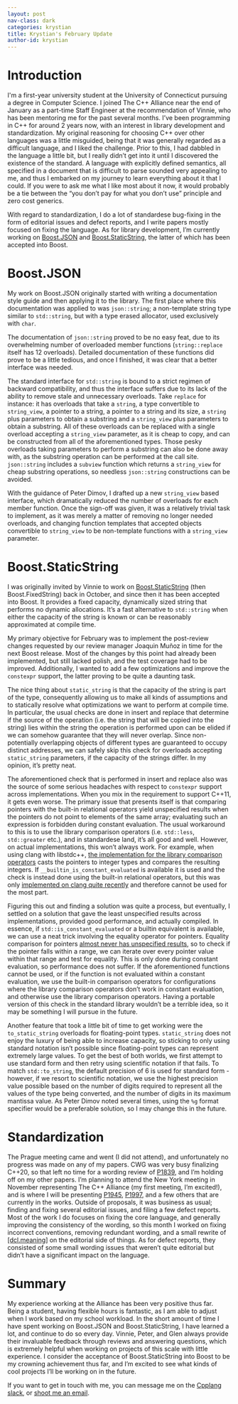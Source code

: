 ```yaml
---
layout: post
nav-class: dark
categories: krystian
title: Krystian's February Update
author-id: krystian
---
```



# Introduction



I'm a first-year university student at the University of Connecticut pursuing a degree in Computer Science. I joined The C++ Alliance near the end of January as a part-time Staff Engineer at the recommendation of Vinnie, who has been mentoring me for the past several months. I’ve been programming in C++ for around 2 years now, with an interest in library development and standardization. My original reasoning for choosing C++ over other languages was a little misguided, being that it was generally regarded as a difficult language, and I liked the challenge. Prior to this, I had dabbled in the language a little bit, but I really didn’t get into it until I discovered the existence of the standard. A language with explicitly defined semantics, all specified in a document that is difficult to parse sounded very appealing to me, and thus I embarked on my journey to learn everything about it that I could. If you were to ask me what I like most about it now, it would probably be a tie between the “you don’t pay for what you don’t use” principle and zero cost generics.



With regard to standardization, I do a lot of standardese bug-fixing in the form of editorial issues and defect reports, and I write papers mostly focused on fixing the language. As for library development, I’m currently working on [Boost.JSON](https://github.com/vinniefalco/json) and [Boost.StaticString](https://github.com/boostorg/static_string), the latter of which has been accepted into Boost.



# Boost.JSON



My work on Boost.JSON originally started with writing a documentation style guide and then applying it to the library. The first place where this documentation was applied to was `json::string`; a non-template string type similar to `std::string`, but with a type erased allocator, used exclusively with `char`.



The documentation of `json::string` proved to be no easy feat, due to its overwhelming number of overloaded member functions (`string::replace` itself has 12 overloads). Detailed documentation of these functions did prove to be a little tedious, and once I finished, it was clear that a better interface was needed.



The standard interface for `std::string` is bound to a strict regimen of backward compatibility, and thus the interface suffers due to its lack of the ability to remove stale and unnecessary overloads. Take `replace` for instance: it has overloads that take a `string`, a type convertible to `string_view`, a pointer to a string, a pointer to a string and its size, a `string` plus parameters to obtain a substring and a `string_view` plus parameters to obtain a substring. All of these overloads can be replaced with a single overload accepting a `string_view` parameter, as it is cheap to copy, and can be constructed from all of the aforementioned types. Those pesky overloads taking parameters to perform a substring can also be done away with, as the substring operation can be performed at the call site. `json::string` includes a `subview` function which returns a `string_view` for cheap substring operations, so needless `json::string` constructions can be avoided.



With the guidance of Peter Dimov, I drafted up a new `string_view` based interface, which dramatically reduced the number of overloads for each member function. Once the sign-off was given, it was a relatively trivial task to implement, as it was merely a matter of removing no longer needed overloads, and changing function templates that accepted objects convertible to `string_view` to be non-template functions with a `string_view` parameter.




# Boost.StaticString



I was originally invited by Vinnie to work on [Boost.StaticString](https://github.com/boostorg/static_string) (then Boost.FixedString) back in October, and since then it has been accepted into Boost. It provides a fixed capacity, dynamically sized string that performs no dynamic allocations. It’s a fast alternative to `std::string` when either the capacity of the string is known or can be reasonably approximated at compile time.



My primary objective for February was to implement the post-review changes requested by our review manager Joaquin Muñoz in time for the next Boost release. Most of the changes by this point had already been implemented, but still lacked polish, and the test coverage had to be improved. Additionally, I wanted to add a few optimizations and improve the `constexpr` support, the latter proving to be quite a daunting task.



The nice thing about `static_string` is that the capacity of the string is part of the type, consequently allowing us to make all kinds of assumptions and to statically resolve what optimizations we want to perform at compile time. In particular, the usual checks are done in insert and replace that determine if the source of the operation (i.e. the string that will be copied into the string) lies within the string the operation is performed upon can be elided if we can somehow guarantee that they will never overlap. Since non-potentially overlapping objects of different types are guaranteed to occupy distinct addresses, we can safely skip this check for overloads accepting `static_string` parameters, if the capacity of the strings differ. In my opinion, it’s pretty neat.



The aforementioned check that is performed in insert and replace also was the source of some serious headaches with respect to `constexpr` support across implementations. When you mix in the requirement to support C++11, it gets even worse. The primary issue that presents itself is that comparing pointers with the built-in relational operators yield unspecified results when the pointers do not point to elements of the same array; evaluating such an expression is forbidden during constant evaluation. The usual workaround to this is to use the library comparison operators (i.e. `std::less`, `std::greater` etc.), and in standardese land, it’s all good and well. However, on actual implementations, this won’t always work. For example, when using clang with libstdc++, [the implementation for the library comparison operators](https://github.com/gcc-mirror/gcc/blob/master/libstdc++-v3/include/bits/stl_function.h#L443) casts the pointers to integer types and compares the resulting integers. If `__builtin_is_constant_evaluated` is available it is used and the check is instead done using the built-in relational operators, but this was only [implemented on clang quite recently](https://reviews.llvm.org/D55500) and therefore cannot be used for the most part.



Figuring this out and finding a solution was quite a process, but eventually, I settled on a solution that gave the least unspecified results across implementations, provided good performance, and actually compiled. In essence, if `std::is_constant_evaluated` or a builtin equivalent is available, we can use a neat trick involving the equality operator for pointers. Equality comparison for pointers [almost never has unspecified results](http://eel.is/c++draft/expr.eq#3), so to check if the pointer falls within a range, we can iterate over every pointer value within that range and test for equality. This is only done during constant evaluation, so performance does not suffer. If the aforementioned functions cannot be used, or if the function is not evaluated within a constant evaluation, we use the built-in comparison operators for configurations where the library comparison operators don’t work in constant evaluation, and otherwise use the library comparison operators. Having a portable version of this check in the standard library wouldn’t be a terrible idea, so it may be something I will pursue in the future.



Another feature that took a little bit of time to get working were the `to_static_string` overloads for floating-point types. `static_string` does not enjoy the luxury of being able to increase capacity, so sticking to only using standard notation isn’t possible since floating-point types can represent extremely large values. To get the best of both worlds, we first attempt to use standard form and then retry using scientific notation if that fails. To match `std::to_string`, the default precision of 6 is used for standard form - however, if we resort to scientific notation, we use the highest precision value possible based on the number of digits required to represent all the values of the type being converted, and the number of digits in its maximum mantissa value. As Peter Dimov noted several times, using the `%g` format specifier would be a preferable solution, so I may change this in the future.



# Standardization



The Prague meeting came and went (I did not attend), and unfortunately no progress was made on any of my papers. CWG was very busy finalizing C++20, so that left no time for a wording review of [P1839](http://wg21.link/p1839), and I’m holding off on my other papers. I’m planning to attend the New York meeting in November representing The C++ Alliance (my first meeting, I’m excited!), and is where I will be presenting [P1945](http://wg21.link/p1945), [P1997](http://wg21.link/p1997), and a few others that are currently in the works. Outside of proposals, it was business as usual; finding and fixing several editorial issues, and filing a few defect reports. Most of the work I do focuses on fixing the core language, and generally improving the consistency of the wording, so this month I worked on fixing incorrect conventions, removing redundant wording, and a small rewrite of [[dcl.meaning]](http://eel.is/c++draft/dcl.meaning) on the editorial side of things. As for defect reports, they consisted of some small wording issues that weren’t quite editorial but didn’t have a significant impact on the language.



# Summary



My experience working at the Alliance has been very positive thus far. Being a student, having flexible hours is fantastic, as I am able to adjust when I work based on my school workload. In the short amount of time I have spent working on Boost.JSON and Boost.StaticString, I have learned a lot, and continue to do so every day. Vinnie, Peter, and Glen always provide their invaluable feedback through reviews and answering questions, which is extremely helpful when working on projects of this scale with little experience. I consider the acceptance of Boost.StaticString into Boost to be my crowning achievement thus far, and I’m excited to see what kinds of cool projects I’ll be working on in the future.



If you want to get in touch with me, you can message me on the [Cpplang slack](http://slack.cpp.al/), or [shoot me an email](mailto:sdkrystian@gmail.com).